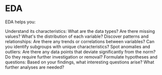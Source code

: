# EDA
EDA helps you:

Understand its characteristics: What are the data types? Are there missing values? What's the distribution of each variable?
Discover patterns and relationships: Are there any trends or correlations between variables? Can you identify subgroups with unique characteristics?
Spot anomalies and outliers: Are there any data points that deviate significantly from the norm? Do they require further investigation or removal?
Formulate hypotheses and questions: Based on your findings, what interesting questions arise? What further analyses are needed?
